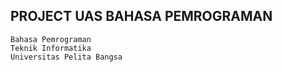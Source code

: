 ##                      PROJECT UAS BAHASA PEMROGRAMAN 

    Bahasa Pemrograman
    Teknik Informatika
    Universitas Pelita Bangsa


